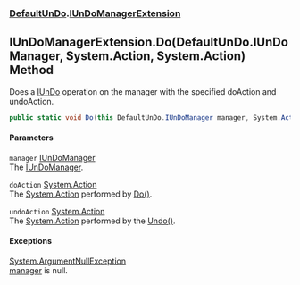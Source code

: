 ### [DefaultUnDo](./DefaultUnDo.md 'DefaultUnDo').[IUnDoManagerExtension](./DefaultUnDo-IUnDoManagerExtension.md 'DefaultUnDo.IUnDoManagerExtension')
## IUnDoManagerExtension.Do(DefaultUnDo.IUnDoManager, System.Action, System.Action) Method
Does a [IUnDo](./DefaultUnDo-IUnDo.md 'DefaultUnDo.IUnDo') operation on the manager with the specified doAction and undoAction.  
```csharp
public static void Do(this DefaultUnDo.IUnDoManager manager, System.Action doAction, System.Action undoAction);
```
#### Parameters
<a name='DefaultUnDo-IUnDoManagerExtension-Do(DefaultUnDo-IUnDoManager_System-Action_System-Action)-manager'></a>
`manager` [IUnDoManager](./DefaultUnDo-IUnDoManager.md 'DefaultUnDo.IUnDoManager')  
The [IUnDoManager](./DefaultUnDo-IUnDoManager.md 'DefaultUnDo.IUnDoManager').  
  
<a name='DefaultUnDo-IUnDoManagerExtension-Do(DefaultUnDo-IUnDoManager_System-Action_System-Action)-doAction'></a>
`doAction` [System.Action](https://docs.microsoft.com/en-us/dotnet/api/System.Action 'System.Action')  
The [System.Action](https://docs.microsoft.com/en-us/dotnet/api/System.Action 'System.Action') performed by [Do()](./DefaultUnDo-IUnDo-Do().md 'DefaultUnDo.IUnDo.Do()').  
  
<a name='DefaultUnDo-IUnDoManagerExtension-Do(DefaultUnDo-IUnDoManager_System-Action_System-Action)-undoAction'></a>
`undoAction` [System.Action](https://docs.microsoft.com/en-us/dotnet/api/System.Action 'System.Action')  
The [System.Action](https://docs.microsoft.com/en-us/dotnet/api/System.Action 'System.Action') performed by the [Undo()](./DefaultUnDo-IUnDo-Undo().md 'DefaultUnDo.IUnDo.Undo()').  
  
#### Exceptions
[System.ArgumentNullException](https://docs.microsoft.com/en-us/dotnet/api/System.ArgumentNullException 'System.ArgumentNullException')  
[manager](#DefaultUnDo-IUnDoManagerExtension-Do(DefaultUnDo-IUnDoManager_System-Action_System-Action)-manager 'DefaultUnDo.IUnDoManagerExtension.Do(DefaultUnDo.IUnDoManager, System.Action, System.Action).manager') is null.  
